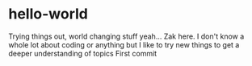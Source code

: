 # hello-world
Trying things out, world changing stuff yeah...
Zak here. I don't know a whole lot about coding or anything but I like to try new things to get a deeper understanding of topics
First commit
